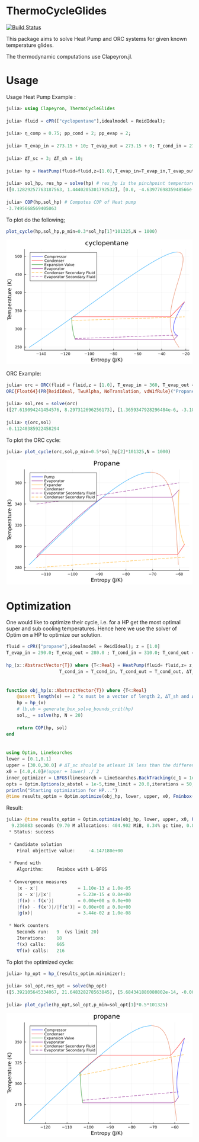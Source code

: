 # ThermoCycleGlides

[![Build Status](https://github.com/Sush1090/ThermoCycleGlides.jl/actions/workflows/CI.yml/badge.svg?branch=main)](https://github.com/Sush1090/ThermoCycleGlides.jl/actions/workflows/CI.yml?query=branch%3Amain)

This package aims to solve Heat Pump and ORC systems for given known temperature glides. 

The thermodynamic computations use Clapeyron.jl. 

# Usage
Usage Heat Pump Example :

```julia
julia> using Clapeyron, ThermoCycleGlides

julia> fluid = cPR(["cyclopentane"],idealmodel = ReidIdeal);

julia> η_comp = 0.75; pp_cond = 2; pp_evap = 2;

julia> T_evap_in = 273.15 + 10; T_evap_out = 273.15 + 0; T_cond_in = 273.15 + 50;  T_cond_out = 273.15+60;

julia> ΔT_sc = 3; ΔT_sh = 10;

julia> hp = HeatPump(fluid=fluid,z=[1.0],T_evap_in=T_evap_in,T_evap_out = T_evap_out,T_cond_in = T_cond_in,T_cond_out=T_cond_out,η_comp=η_comp,pp_evap=pp_evap,pp_cond=pp_cond,ΔT_sc = ΔT_sc,ΔT_sh = ΔT_sh);

julia> sol_hp, res_hp = solve(hp) # res_hp is the pinchpoint temperture residue.
([0.12829257763187563, 1.4440205301792532], [0.0, -4.6397769835948566e-5])
 
julia> COP(hp,sol_hp) # Computes COP of Heat pump
-3.7495668569405063
```

To plot do the following;

```julia
plot_cycle(hp,sol_hp,p_min=0.3*sol_hp[1]*101325,N = 1000)
```

![HP_cyclopentane](Images/hp_cyclopentane.png)


ORC Example:

```julia
julia> orc = ORC(fluid = fluid,z = [1.0], T_evap_in = 360, T_evap_out = 340, T_cond_in = 280, T_cond_out = 290, η_expander = 0.75, η_pump = 0.8, ΔT_sh = 7.0, ΔT_sc= 3.0, pp_evap = 3.0, pp_cond = 3)
ORC{Float64}(PR{ReidIdeal, TwuAlpha, NoTranslation, vdW1fRule}("Propane"), [1.0], 360.0, 340.0, 7.0, 280.0, 290.0, 3.0, 0.8, 0.75, 3.0, 3.0)

julia> sol,res = solve(orc)
([27.619094241454576, 8.297312696256173], [1.3659347928296484e-6, -3.1898690622256254e-6])

julia> η(orc,sol)
-0.11240385922458294
```

To plot the ORC cycle: 

```julia
julia> plot_cycle(orc,sol,p_min=0.5*sol_hp[2]*101325,N = 1000)
```

![orc_propane](Images/orc_propane.png)

# Optimization

One would like to optimize their cycle, i.e. for a HP get the most optimal super and sub cooling temperatures. 
Hence here we use the solver of Optim on a HP to optimize our solution. 

```julia
fluid = cPR(["propane"],idealmodel = ReidIdeal); z = [1.0]
T_evap_in = 290.0; T_evap_out = 280.0 ; T_cond_in = 310.0; T_cond_out = 335.0; η_comp = 0.75; pp_evap = 3; pp_cond = 3; 

hp_(x::AbstractVector{T}) where {T<:Real} = HeatPump(fluid= fluid,z= z,T_evap_in= T_evap_in,T_evap_out = T_evap_out,ΔT_sh =  x[1], 
                    T_cond_in = T_cond_in, T_cond_out = T_cond_out, ΔT_sc = x[2], η_comp = η_comp, pp_evap = pp_evap, pp_cond = pp_cond)


function obj_hp(x::AbstractVector{T}) where {T<:Real}
    @assert length(x) == 2 "x must be a vector of length 2, ΔT_sh and ΔT_sc"
    hp = hp_(x)
    # lb,ub = generate_box_solve_bounds_crit(hp)
    sol,_ = solve(hp, N = 20)

    return COP(hp, sol)
end


using Optim, LineSearches
lower = [0.1,0.1]
upper = [30.0,30.0] # ΔT_sc should be atleast 1K less than the difference between T_crit and T_cond_out
x0 = [4.0,4.0]#(upper + lower) ./ 2
inner_optimizer = LBFGS(linesearch = LineSearches.BackTracking(c_1 = 1e-5,ρ_hi = 1.0))#SimulatedAnnealing()#GradientDescent(alphaguess = 0.01)#LBFGS()
opts = Optim.Options(x_abstol = 1e-5,time_limit = 20.0,iterations = 50,outer_iterations = 50)
println("Starting optimization for HP...")
@time results_optim = Optim.optimize(obj_hp, lower, upper, x0, Fminbox(inner_optimizer),autodiff = :forward,opts)
```


Result: 

```julia
julia> @time results_optim = Optim.optimize(obj_hp, lower, upper, x0, Fminbox(inner_optimizer),autodiff = :forward,opts)
  9.236083 seconds (9.70 M allocations: 404.902 MiB, 0.34% gc time, 0.86% compilation time: 85% of which was recompilation)
 * Status: success

 * Candidate solution
    Final objective value:     -4.147180e+00

 * Found with
    Algorithm:     Fminbox with L-BFGS

 * Convergence measures
    |x - x'|               = 1.10e-13 ≤ 1.0e-05
    |x - x'|/|x'|          = 5.23e-15 ≰ 0.0e+00
    |f(x) - f(x')|         = 0.00e+00 ≤ 0.0e+00
    |f(x) - f(x')|/|f(x')| = 0.00e+00 ≤ 0.0e+00
    |g(x)|                 = 3.44e-02 ≰ 1.0e-08

 * Work counters
    Seconds run:   9  (vs limit 20)
    Iterations:    18
    f(x) calls:    665
    ∇f(x) calls:   216
```

To plot the optimized cycle:

```julia
julia> hp_opt = hp_(results_optim.minimizer);

julia> sol_opt,res_opt = solve(hp_opt)
([5.392105645334067, 21.648328278563845], [5.684341886080802e-14, -0.0011278209551619511])

julia> plot_cycle(hp_opt,sol_opt,p_min=sol_opt[1]*0.5*101325)
```

![opt_hp](Images/opt_hp.png)